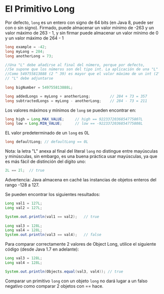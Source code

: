 # El Primitivo Long
Por defecto, `long` es un entero con signo de 64 bits (en Java 8, puede ser con o sin signo).
Firmado, puede almacenar un valor mínimo de -263 y un valor máximo de 263 - 1,
y sin firmar puede almacenar un valor mínimo de 0 y un valor máximo de 264 - 1
```java
long example = -42;
long myLong = 284;
long anotherLong = 73;

//Una "L" debe añadirse al final del número, porque por defecto,
//Se supone que los números son del tipo int. La aplicación de una "L" lo convierte en una long
//Como 549755813888 (2 ^ 39) es mayor que el valor máximo de un int (2^31 - 1),, 
// "L" debe adjuntarse
        
long bigNumber = 549755813888L;

long addedLongs = myLong + anotherLong;         // 284 + 73 = 357
long subtractedLongs = myLong - anotherLong;    // 284 - 73 = 211
```
Los valores máximos y mínimos de `long` se pueden encontrar en:
```java
long high = Long.MAX_VALUE;     // high == 9223372036854775807L
long low = Long.MIN_VALUE;      // low == -9223372036854775808L
```
EL valor predeterminado de un `long` es 0L
```java
long defaultLong; // defaultLong == 0L
```
Nota: la letra "L" anexa al final del literal `long` no distingue entre mayúsculas y minúsculas,
sin embargo, es una buena práctica usar mayúsculas, ya que es más fácil de distinción del dígito uno:
```java
2L == 2l;  // true
```

Advertencia: Java almacena en caché las instancias de objetos enteros del rango -128 a 127.

Se pueden encontrar los siguientes resultados:
```java
Long val1 = 127L;
Long val2 = 127L;

System.out.println(val1 == val2);   // true
        
Long val3 = 128L;
Long val4 = 128L;
System.out.println(val3 == val4);   // false
```
Para comparar correctamente 2 valores de Object Long, utilice el siguiente código (desde Java 1.7 en adelante):
```java
Long val3 = 128L;
Long val4 = 128L;

System.out.println(Objects.equal(val3, val4)); // true
```
Comparar un primitivo `long` con un objeto `long` no dará lugar a un falso negativo como comparar 2 objetos con == hace.